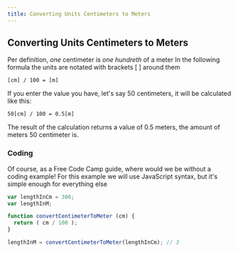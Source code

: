 ```yaml
---
title: Converting Units Centimeters to Meters
---
```

## Converting Units Centimeters to Meters

Per definition, _one_ centimeter is _one hundreth_ of a meter
In the following formula the units are notated with brackets [ ] around them

```text
[cm] / 100 = [m]
```

If you enter the value you have, let's say 50 centimeters, it will be calculated like this:
```text
50[cm] / 100 = 0.5[m]
```
The result of the calculation returns a value of 0.5 meters, the amount of meters 50 centimeter is.

### Coding
Of course, as a Free Code Camp guide, where would we be without a coding example!
For this example we will use JavaScript syntax, but it's simple enough for everything else

```js
var lengthInCm = 300;
var lengthInM;

function convertCentimeterToMeter (cm) {
  return ( cm / 100 );
}

lengthInM = convertCentimeterToMeter(lengthInCm); // 3
```
